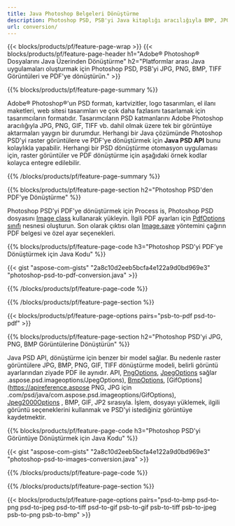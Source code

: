 ```yaml
---
title: Java Photoshop Belgeleri Dönüştürme
description: Photoshop PSD, PSB'yi Java kitaplığı aracılığıyla BMP, JPG, PNG, TIFF ve PDF dahil olmak üzere Görüntülere dönüştürün.
url: conversion/
---
```


{{< blocks/products/pf/feature-page-wrap >}}
{{< blocks/products/pf/feature-page-header h1="Adobe® Photoshop® Dosyalarını Java Üzerinden Dönüştürme" h2="Platformlar arası Java uygulamaları oluşturmak için Photoshop PSD, PSB'yi JPG, PNG, BMP, TIFF Görüntüleri ve PDF'ye dönüştürün." >}}

{{% blocks/products/pf/feature-page-summary %}}

Adobe® Photoshop®'un PSD formatı, kartvizitler, logo tasarımları, el ilanı maketleri, web sitesi tasarımları ve çok daha fazlasını tasarlamak için tasarımcıların formatıdır. Tasarımcıların PSD katmanlarını Adobe Photoshop aracılığıyla JPG, PNG, GIF, TIFF vb. dahil olmak üzere tek bir görüntüye aktarmaları yaygın bir durumdur. Herhangi bir Java çözümünde Photoshop PSD'yi raster görüntülere ve PDF'ye dönüştürmek için **Java PSD API** bunu kolaylıkla yapabilir. Herhangi bir PSD dönüştürme otomasyon uygulaması için, raster görüntüler ve PDF dönüştürme için aşağıdaki örnek kodlar kolayca entegre edilebilir.

{{% /blocks/products/pf/feature-page-summary  %}}

{{% blocks/products/pf/feature-page-section  h2="Photoshop PSD'den PDF'ye Dönüştürme" %}}

Photoshop PSD'yi PDF'ye dönüştürmek için Process is, Photoshop PSD dosyasını [Image class](https://apireference.aspose.com/psd/java/com.aspose.psd/Image) kullanarak yükleyin. İlgili PDF ayarları için [PdfOptions sınıfı](https://apireference.aspose.com/psd/java/com.aspose.psd.imageoptions/PdfOptions) nesnesi oluşturun. Son olarak çıktısı olan [Image.save](https://apireference.aspose.com/psd/java/com.aspose.psd/Image#save-java.lang.String-com.aspose.psd.ImageOptionsBase-) yöntemini çağırın PDF belgesi ve özel ayar seçenekleri.

{{% blocks/products/pf/feature-page-code h3="Photoshop PSD'yi PDF'ye Dönüştürmek için Java Kodu" %}}

{{< gist "aspose-com-gists" "2a8c10d2eeb5bcfa4e122a9d0bd969e3" "photoshop-psd-to-pdf-conversion.java" >}}

{{% /blocks/products/pf/feature-page-code  %}}

{{% /blocks/products/pf/feature-page-section %}}

{{< blocks/products/pf/feature-page-options pairs="psb-to-pdf psd-to-pdf" >}}

{{% blocks/products/pf/feature-page-section  h2="Photoshop PSD'yi JPG, PNG, BMP Görüntülerine Dönüştürün" %}}

Java PSD API, dönüştürme için benzer bir model sağlar. Bu nedenle raster görüntülere JPG, BMP, PNG, GIF, TIFF dönüştürme modeli, belirli görüntü ayarlarından ziyade PDF ile aynıdır. API, [PngOptions](https://apireference.aspose.com/psd/java/com.aspose.psd.imageoptions/PngOptions), [JpegOptions](https://apireference.aspose.com/psd/java/com) sağlar .aspose.psd.imageoptions/JpegOptions), [BmpOptions](https://apireference.aspose.com/psd/java/com.aspose.psd.imageoptions/BmpOptions), [GifOptions](https://apireference.aspose PNG, JPG için .com/psd/java/com.aspose.psd.imageoptions/GifOptions), [Jpeg2000Options](https://apireference.aspose.com/psd/java/com.aspose.psd.imageoptions/Jpeg2000Options) , BMP, GIF, JP2 sırasıyla. İşlem, dosyayı yüklemek, ilgili görüntü seçeneklerini kullanmak ve PSD'yi istediğiniz görüntüye kaydetmektir.

{{% blocks/products/pf/feature-page-code h3="Photoshop PSD'yi Görüntüye Dönüştürmek için Java Kodu" %}}

{{< gist "aspose-com-gists" "2a8c10d2eeb5bcfa4e122a9d0bd969e3" "photoshop-psd-to-images-conversion.java" >}}

{{% /blocks/products/pf/feature-page-code  %}}

{{% /blocks/products/pf/feature-page-section %}}

{{< blocks/products/pf/feature-page-options pairs="psd-to-bmp psd-to-png psd-to-jpeg psd-to-tiff psd-to-gif psb-to-gif psb-to-tiff psb-to-jpeg psb-to-png psb-to-bmp" >}}
